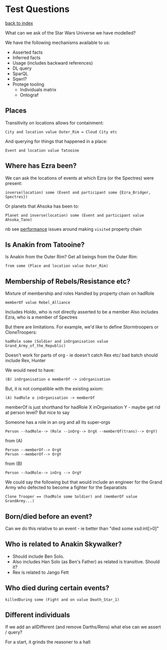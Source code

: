 # Test Questions

[back to index](index.md)

What can we ask of the Star Wars Universe we have modelled?

We have the following mechanisms available to us:
* Asserted facts
* Inferred facts
* Usage (includes backward references)
* DL query
* SparQL
* Sqwrl?
* Protege tooling
    * Individuals matrix
    * Ontograf


## Places
Transitivity on locations allows for containment:

    City and location value Outer_Rim = Cloud City etc

And querying for things that happened in a place:

    Event and location value Tatooine

## Where has Ezra been?
We can ask the locations of events at which Ezra (or the Spectres) were present:

    inverse(location) some (Event and participant some {Ezra_Bridger, Spectres})

Or planets that Ahsoka has been to:

    Planet and inverse(location) some (Event and participant value Ahsoka_Tano)

nb see [performance](performance.md) issues around making ```visited``` property chain

## Is Anakin from Tatooine?
Is Anakin from the Outer Rim? Get all beings from the Outer Rim:

    from some (Place and location value Outer_Rim)

## Membership of Rebels/Resistance etc?
Mixture of membership and roles
Handled by property chain on hadRole

    memberOf value Rebel_Alliance

Includes Holdo, who is not directly asserted to be a member
Also includes Ezra, who is a member of Spectres

But there are limitations. For example, we'd like to define Stormtroopers or CloneTroopers:

    hadRole some (Soldier and inOrganisation value Grand_Army_of_the_Republic)

Doesn't work for parts of org - ie doesn't catch Rex etc/ bad batch should include Rex, Hunter

We would need to have:

    (B) inOrganisation o memberOf -> inOrganisation

But, it is not compatible with the existing axiom:

    (A) hadRole o inOrganisation -> memberOf

  memberOf is just shorthand for hadRole X inOrganisation Y - maybe get rid at person level? But nice to say

  Someone has a role in an org and all its super-orgs

    Person --hadRole--> (Role --inOrg--> OrgX --memberOf(trans)--> OrgY)

  from (A)

    Person --memberOf--> OrgX
    Person --memberOf--> OrgY

  from (B)
  
    Person --hadRole--> inOrg --> OrgY

We could say the following but that would include an engineer for the Grand Army who defected to become a fighter for the Separatists

    Clone Trooper == (hadRole some Soldier) and (memberOf value GrandArmy...)

## Born/died before an event?
Can we do this relative to an event - ie better than "died some xsd:int[>0]"

## Who is related to Anakin Skywalker?
- Should include Ben Solo.
- Also includes Han Solo (as Ben's Father) as related is transitive. Should it?
- Rex is related to Jango Fett

## Who died during certain events?
    killedDuring some (Fight and on value Death_Star_1)

## Different individuals

If we add an allDifferent (and remove Darths/Rens) what else can we assert / query?

For a start, it grinds the reasoner to a halt
